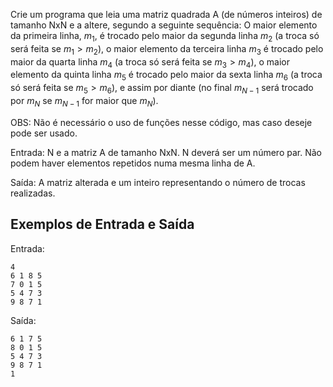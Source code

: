 Crie um programa que leia uma matriz quadrada A (de números inteiros) de tamanho NxN e a altere, segundo a seguinte sequência: O maior elemento da primeira linha, $m_1$, é trocado pelo maior da segunda linha $m_2$ (a troca só será feita se $m_1>m_2$), o maior elemento da terceira linha $m_3$ é trocado pelo maior da quarta linha $m_4$ (a troca só será feita se $m_3>m_4$), o maior elemento da quinta linha $m_5$ é trocado pelo maior da sexta linha $m_6$ (a troca só será feita se $m_5>m_6$), e assim por diante (no final $m_{N-1}$ será trocado por $m_N$ se $m_{N-1}$ for maior que $m_N$).

OBS: Não é necessário o uso de funções nesse código, mas caso deseje pode ser usado.

Entrada: N e a matriz A de tamanho NxN. N deverá ser um número par. Não podem haver elementos repetidos numa mesma linha de A.

Saída: A matriz alterada e um inteiro representando o número de trocas realizadas.

## Exemplos de Entrada e Saída

Entrada:

```
4
6 1 8 5
7 0 1 5
5 4 7 3
9 8 7 1
```

Saída:

```
6 1 7 5
8 0 1 5
5 4 7 3
9 8 7 1
1
```